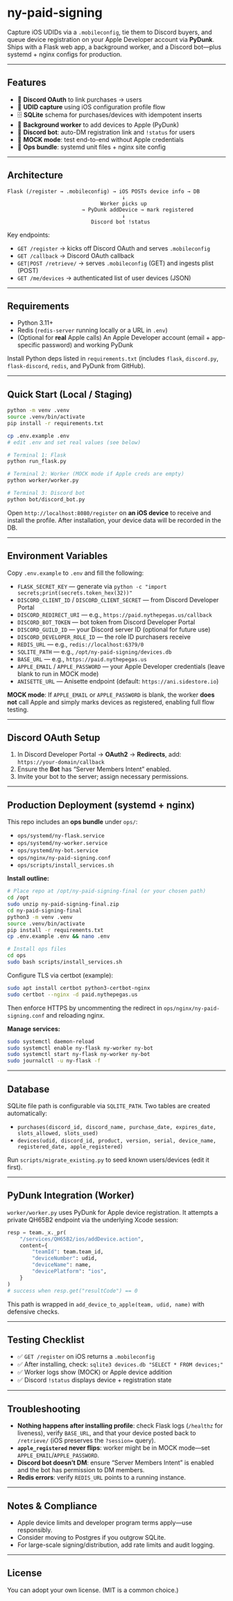 # ny-paid-signing

Capture iOS UDIDs via a `.mobileconfig`, tie them to Discord buyers, and queue device registration on your Apple Developer account via **PyDunk**. Ships with a Flask web app, a background worker, and a Discord bot—plus systemd + nginx configs for production.

---

## Features

- 🔐 **Discord OAuth** to link purchases → users
- 📱 **UDID capture** using iOS configuration profile flow
- 🗄️ **SQLite** schema for purchases/devices with idempotent inserts
- 🚚 **Background worker** to add devices to Apple (PyDunk)
- 🤖 **Discord bot**: auto-DM registration link and `!status` for users
- 🧪 **MOCK mode**: test end-to-end without Apple credentials
- 🧰 **Ops bundle**: systemd unit files + nginx site config

---

## Architecture

```
Flask (/register → .mobileconfig) → iOS POSTs device info → DB
                                     ↓
                              Worker picks up
                        → PyDunk addDevice → mark registered
                                     ↓
                           Discord bot !status
```

Key endpoints:
- `GET /register` → kicks off Discord OAuth and serves `.mobileconfig`
- `GET /callback` → Discord OAuth callback
- `GET|POST /retrieve/` → serves `.mobileconfig` (GET) and ingests plist (POST)
- `GET /me/devices` → authenticated list of user devices (JSON)

---

## Requirements

- Python 3.11+
- Redis (`redis-server` running locally or a URL in `.env`)
- (Optional for **real** Apple calls) An Apple Developer account (email + app-specific password) and working PyDunk

Install Python deps listed in `requirements.txt` (includes `flask`, `discord.py`, `flask-discord`, `redis`, and PyDunk from GitHub).

---

## Quick Start (Local / Staging)

```bash
python -m venv .venv
source .venv/bin/activate
pip install -r requirements.txt

cp .env.example .env
# edit .env and set real values (see below)

# Terminal 1: Flask
python run_flask.py

# Terminal 2: Worker (MOCK mode if Apple creds are empty)
python worker/worker.py

# Terminal 3: Discord bot
python bot/discord_bot.py
```

Open `http://localhost:8080/register` on **an iOS device** to receive and install the profile. After installation, your device data will be recorded in the DB.

---

## Environment Variables

Copy `.env.example` to `.env` and fill the following:

- `FLASK_SECRET_KEY` — generate via `python -c "import secrets;print(secrets.token_hex(32))"`  
- `DISCORD_CLIENT_ID` / `DISCORD_CLIENT_SECRET` — from Discord Developer Portal  
- `DISCORD_REDIRECT_URI` — e.g., `https://paid.nythepegas.us/callback`  
- `DISCORD_BOT_TOKEN` — bot token from Discord Developer Portal  
- `DISCORD_GUILD_ID` — your Discord server ID (optional for future use)  
- `DISCORD_DEVELOPER_ROLE_ID` — the role ID purchasers receive  
- `REDIS_URL` — e.g., `redis://localhost:6379/0`  
- `SQLITE_PATH` — e.g., `/opt/ny-paid-signing/devices.db`  
- `BASE_URL` — e.g., `https://paid.nythepegas.us`  
- `APPLE_EMAIL` / `APPLE_PASSWORD` — your Apple Developer credentials (leave blank to run in MOCK mode)  
- `ANISETTE_URL` — Anisette endpoint (default: `https://ani.sidestore.io`)

**MOCK mode**: If `APPLE_EMAIL` or `APPLE_PASSWORD` is blank, the worker **does not** call Apple and simply marks devices as registered, enabling full flow testing.

---

## Discord OAuth Setup

1. In Discord Developer Portal → **OAuth2** → **Redirects**, add:  
   `https://your-domain/callback`  
2. Ensure the **Bot** has “Server Members Intent” enabled.  
3. Invite your bot to the server; assign necessary permissions.

---

## Production Deployment (systemd + nginx)

This repo includes an **ops bundle** under `ops/`:

- `ops/systemd/ny-flask.service`
- `ops/systemd/ny-worker.service`
- `ops/systemd/ny-bot.service`
- `ops/nginx/ny-paid-signing.conf`
- `ops/scripts/install_services.sh`

**Install outline:**

```bash
# Place repo at /opt/ny-paid-signing-final (or your chosen path)
cd /opt
sudo unzip ny-paid-signing-final.zip
cd ny-paid-signing-final
python3 -m venv .venv
source .venv/bin/activate
pip install -r requirements.txt
cp .env.example .env && nano .env

# Install ops files
cd ops
sudo bash scripts/install_services.sh
```

Configure TLS via certbot (example):
```bash
sudo apt install certbot python3-certbot-nginx
sudo certbot --nginx -d paid.nythepegas.us
```
Then enforce HTTPS by uncommenting the redirect in `ops/nginx/ny-paid-signing.conf` and reloading nginx.

**Manage services:**
```bash
sudo systemctl daemon-reload
sudo systemctl enable ny-flask ny-worker ny-bot
sudo systemctl start ny-flask ny-worker ny-bot
sudo journalctl -u ny-flask -f
```

---

## Database

SQLite file path is configurable via `SQLITE_PATH`. Two tables are created automatically:

- `purchases(discord_id, discord_name, purchase_date, expires_date, slots_allowed, slots_used)`  
- `devices(udid, discord_id, product, version, serial, device_name, registered_date, apple_registered)`

Run `scripts/migrate_existing.py` to seed known users/devices (edit it first).

---

## PyDunk Integration (Worker)

`worker/worker.py` uses PyDunk for Apple device registration. It attempts a private QH65B2 endpoint via the underlying Xcode session:

```python
resp = team._x._pr(
    "/services/QH65B2/ios/addDevice.action",
    content={
        "teamId": team.team_id,
        "deviceNumber": udid,
        "deviceName": name,
        "devicePlatform": "ios",
    }
)
# success when resp.get("resultCode") == 0
```

This path is wrapped in `add_device_to_apple(team, udid, name)` with defensive checks.

---

## Testing Checklist

- ✅ `GET /register` on iOS returns a `.mobileconfig`  
- ✅ After installing, check: `sqlite3 devices.db "SELECT * FROM devices;"`  
- ✅ Worker logs show (MOCK) or Apple device addition  
- ✅ Discord `!status` displays device + registration state

---

## Troubleshooting

- **Nothing happens after installing profile**: check Flask logs (`/healthz` for liveness), verify `BASE_URL`, and that your device posted back to `/retrieve/` (iOS preserves the `?session=` query).  
- **`apple_registered` never flips**: worker might be in MOCK mode—set `APPLE_EMAIL`/`APPLE_PASSWORD`.  
- **Discord bot doesn’t DM**: ensure “Server Members Intent” is enabled and the bot has permission to DM members.  
- **Redis errors**: verify `REDIS_URL` points to a running instance.

---

## Notes & Compliance

- Apple device limits and developer program terms apply—use responsibly.  
- Consider moving to Postgres if you outgrow SQLite.  
- For large-scale signing/distribution, add rate limits and audit logging.

---

## License

You can adopt your own license. (MIT is a common choice.)
